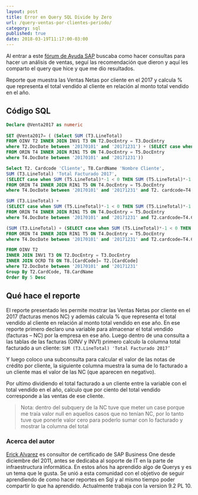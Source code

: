 ```yaml
---
layout: post
title: Error en Query SQL Divide by Zero
url: /query-ventas-por-clientes-periodo/
category: sql
published: true
date: 2018-03-19T11:17:00-03:00
---
```


Al entrar a este [fórum de Ayuda SAP](https://foros.consultoria-sap.com) buscaba como hacer consultas para hacer un análisis de ventas, seguí las recomendación que dieron y aquí les comparto el query que hice y que me dio resultados.

Reporte que muestra las Ventas Netas por cliente en el 2017 y calcula % que representa el total vendido al cliente en relación al monto total vendido en el año.

<!--more-->

## Código SQL

```sql
Declare @Venta2017 as numeric
 
SET @Venta2017= ( (Select SUM (T3.LineTotal) 
FROM OINV T2 INNER JOIN INV1 T3 ON T2.DocEntry = T3.DocEntry 
where T2.DocDate between '20170101' and '20171231') + (SELECT case when SUM (T5.LineTotal)*-1 < 0 THEN SUM (T5.LineTotal)*-1 ELSE 0 END
FROM ORIN T4 INNER JOIN RIN1 T5 ON T4.DocEntry = T5.DocEntry 
where T4.DocDate between '20170101' and '20171231'))

Select T2. Cardcode 'Cliente', T8.CardName 'Nombre Cliente',
SUM (T3.LineTotal) 'Total Facturado 2017',
(SELECT case when SUM (T5.LineTotal)*-1 < 0 THEN SUM (T5.LineTotal)*-1 ELSE 0 END
FROM ORIN T4 INNER JOIN RIN1 T5 ON T4.DocEntry = T5.DocEntry 
where T4.DocDate between '20170101' and '20171231' and T2. cardcode=T4.CardCode) 'Notas de Crédito 2017',

SUM (T3.LineTotal) +
(SELECT case when SUM (T5.LineTotal)*-1 < 0 THEN SUM (T5.LineTotal)*-1 ELSE 0 END
FROM ORIN T4 INNER JOIN RIN1 T5 ON T4.DocEntry = T5.DocEntry 
where T4.DocDate between '20170101' and '20171231' and T2.cardcode=T4.CardCode) 'Venta Neta 2017',

(SUM (T3.LineTotal) + (SELECT case when SUM (T5.LineTotal)*-1 < 0 THEN SUM (T5.LineTotal)*-1 ELSE 0 END
FROM ORIN T4 INNER JOIN RIN1 T5 ON T4.DocEntry = T5.DocEntry 
where T4.DocDate between '20170101' and '20171231' and T2.cardcode=T4.CardCode)) / @Venta2017*100 as'% del total vendido'

FROM OINV T2 
INNER JOIN INV1 T3 ON T2.DocEntry = T3.DocEntry 
INNER JOIN OCRD T8 ON T8.[CardCode]= T2.[CardCode]
where T2.DocDate between '20170101' and '20171231'
Group By T2.CardCode, T8.CardName
Order By 5 Desc
```

## Qué hace el reporte
El reporte presentado les permite mostrar las Ventas Netas por cliente en el 2017 (facturas menos NC) y además calcula % que representa el total vendido al cliente en relación al monto total vendido en ese año. En ese reporte primero declaro una variable para almacenar el total vendido (facturas – NC) por la empresa en ese año. Luego dentro de una consulta a las tablas de las facturas (OINV y INV1) primero calculo la columna total facturado a un cliente:
`SUM (T3.LineTotal) 'Total Facturado 2017’`

Y luego coloco una subconsulta para calcular el valor de las notas de crédito por cliente, la siguiente columna muestra la suma de lo facturado a un cliente mas el valor de las NC (que aparecen en negativo).

Por ultimo dividiendo el total facturado a un cliente entre la variable con el total vendido en el año, calculo que por ciento del total vendido corresponde a las ventas de ese cliente.

>Nota: dentro del subquery de la NC tuve que meter un case porque me traía valor null en aquellos casos que no tenían NC, por lo tanto tuve que ponerle valor cero para poderlo sumar con lo facturado y mostrar la columna del total

### Acerca del autor
[Erick Alvarez](https://foros.consultoria-sap.com/u/Alvarez) es consultor de certificado de SAP Business One desde diciembre del 2011, antes se dedicaba al soporte de IT en la parte de infraestructura informática. En estos años ha aprendido algo de Querys y es un tema que le gusta. Se unió a esta comunidad con el objetivo de seguir aprendiendo de como hacer reportes en Sql y al mismo tiempo poder compartir lo que ha aprendido. Actualmente trabaja con la version 9.2 PL 10.

